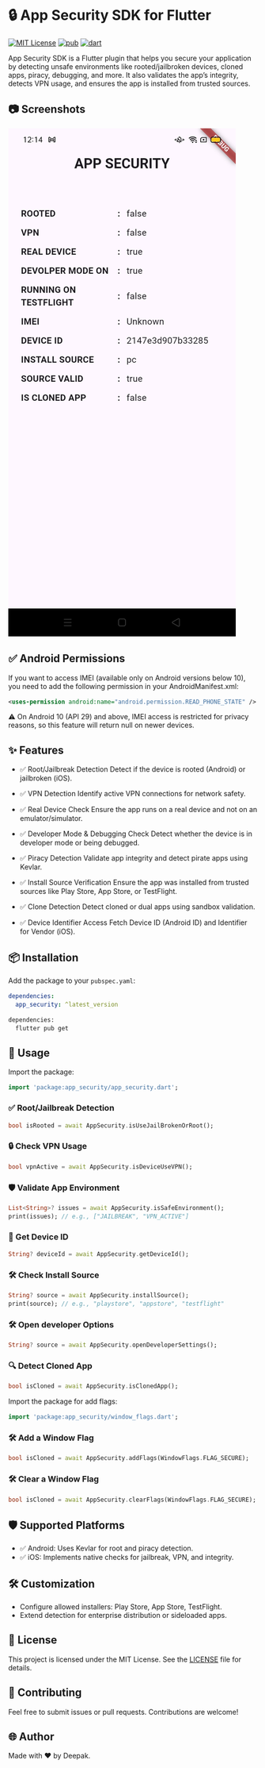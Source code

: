 # 🔒 App Security SDK for Flutter

[![MIT License](https://img.shields.io/badge/License-MIT-green.svg)](https://pub.dev/packages/app_security)
[![pub](https://img.shields.io/pub/v/app_security)](https://pub.dev/packages/app_security)
[![dart](https://img.shields.io/badge/dart-pure%20dart-success)](https://pub.dev/packages/app_security)

App Security SDK is a Flutter plugin that helps you secure your application by detecting unsafe environments like rooted/jailbroken devices, cloned apps, piracy, debugging, and more. It also validates the app’s integrity, detects VPN usage, and ensures the app is installed from trusted sources.

## 📷 Screenshots

![gif](./example/images/screen-shot.jpg)

## ✅ Android Permissions
If you want to access IMEI (available only on Android versions below 10), you need to add the following permission in your AndroidManifest.xml:
```xml
<uses-permission android:name="android.permission.READ_PHONE_STATE" />
```
⚠️ On Android 10 (API 29) and above, IMEI access is restricted for privacy reasons, so this feature will return null on newer devices.

## ✨ Features

- ✅ Root/Jailbreak Detection
    Detect if the device is rooted (Android) or jailbroken (iOS).

- ✅ VPN Detection
    Identify active VPN connections for network safety.

- ✅ Real Device Check
    Ensure the app runs on a real device and not on an emulator/simulator.

- ✅ Developer Mode & Debugging Check
    Detect whether the device is in developer mode or being debugged.

- ✅ Piracy Detection
    Validate app integrity and detect pirate apps using Kevlar.

- ✅ Install Source Verification
    Ensure the app was installed from trusted sources like Play Store, App Store, or TestFlight.

- ✅ Clone Detection
    Detect cloned or dual apps using sandbox validation.

- ✅ Device Identifier Access
    Fetch Device ID (Android ID) and Identifier for Vendor (iOS).

## 📦 Installation
Add the package to your `pubspec.yaml`:

```yaml
dependencies:
  app_security: ^latest_version
```

```sh
dependencies:
  flutter pub get
```


## 🚀 Usage
Import the package:
```dart
import 'package:app_security/app_security.dart';
```

### ✅ Root/Jailbreak Detection
```dart
bool isRooted = await AppSecurity.isUseJailBrokenOrRoot();
```

### 🔒 Check VPN Usage
```dart
bool vpnActive = await AppSecurity.isDeviceUseVPN();
```

### 🛡️ Validate App Environment
```dart
List<String>? issues = await AppSecurity.isSafeEnvironment();
print(issues); // e.g., ["JAILBREAK", "VPN_ACTIVE"]
```

### 📲 Get Device ID
```dart
String? deviceId = await AppSecurity.getDeviceId();
```

### 🛠 Check Install Source
```dart
String? source = await AppSecurity.installSource();
print(source); // e.g., "playstore", "appstore", "testflight"
```

### 🛠 Open developer Options
```dart
String? source = await AppSecurity.openDeveloperSettings();
```

### 🔍 Detect Cloned App
```dart
bool isCloned = await AppSecurity.isClonedApp();
```

Import the package for add flags:
```dart
import 'package:app_security/window_flags.dart';
```

### 🛠 Add a Window Flag
```dart
bool isCloned = await AppSecurity.addFlags(WindowFlags.FLAG_SECURE);
```

### 🛠 Clear a Window Flag
```dart
bool isCloned = await AppSecurity.clearFlags(WindowFlags.FLAG_SECURE);
```

## 🛡 Supported Platforms
- ✅ Android: Uses Kevlar for root and piracy detection.
- ✅ iOS: Implements native checks for jailbreak, VPN, and integrity.


## 🛠️ Customization
- Configure allowed installers: Play Store, App Store, TestFlight.
- Extend detection for enterprise distribution or sideloaded apps.

## 📄 License
This project is licensed under the MIT License. See the [LICENSE](https://github.com/deepak07082/app_security/blob/main/LICENSE) file for details.

## 💬 Contributing
Feel free to submit issues or pull requests. Contributions are welcome!

## 🌐 Author
Made with ❤️ by Deepak.